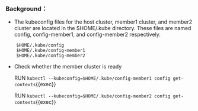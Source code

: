 ### Background：

- The kubeconfig files for the host cluster, member1 cluster, and member2 cluster are located in the $HOME/.kube directory. These files are named config, config-member1, and config-member2 respectively.

```shell
    $HOME/.kube/config
    $HOME/.kube/config-member1
    $HOME/.kube/config-member2
```

- Check whether the member cluster is ready

   RUN `kubectl --kubeconfig=$HOME/.kube/config-member1 config get-contexts`{{exec}}

   RUN `kubectl --kubeconfig=$HOME/.kube/config-member2 config get-contexts`{{exec}}
   